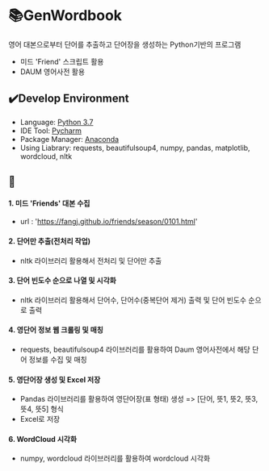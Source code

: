 # :books:GenWordbook
영어 대본으로부터 단어를 추출하고 단어장을 생성하는 Python기반의 프로그램
- 미드 'Friend' 스크립트 활용
- DAUM 영어사전 활용

## :heavy_check_mark:Develop Environment
- Language: [Python 3.7](http://www.python.org/)
- IDE Tool: [Pycharm](https://www.jetbrains.com/ko-kr/pycharm/)
- Package Manager: [Anaconda](https://www.anaconda.com/)
- Using Liabrary: requests, beautifulsoup4, numpy, pandas, matplotlib, wordcloud, nltk

## 📔
#### 1. 미드 'Friends' 대본 수집
- url : 'https://fangj.github.io/friends/season/0101.html'

#### 2. 단어만 추출(전처리 작업)
- nltk 라이브러리 활용해서 전처리 및 단어만 추출

#### 3. 단어 빈도수 순으로 나열 및 시각화
- nltk 라이브러리 활용해서 단어수, 단어수(중복단어 제거) 출력 및 단어 빈도수 순으로 출력

#### 4. 영단어 정보 웹 크롤링 및 매칭
- requests, beautifulsoup4 라이브러리를 활용하여 Daum 영어사전에서 해당 단어 정보를 수집 및 매칭

#### 5. 영단어장 생성 및 Excel 저장
- Pandas 라이브러리를 활용하여 영단어장(표 형태) 생성 => [단어, 뜻1, 뜻2, 뜻3, 뜻4, 뜻5] 형식
- Excel로 저장

#### 6. WordCloud 시각화
- numpy, wordcloud 라이브러리를 활용하여 wordcloud 시각화
